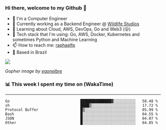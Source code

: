 ### Hi there, welcome to my Github 👋

- 📖 I'm a Computer Engineer
- 🔭 Currently working as a Backend Engineer @ [Wildlife Studios](https://wildlifestudios.com/)
- 🌱 Learning about Cloud, AWS, DevOps, Go and Web3 (😲)
- 🚀 Tech stack that I'm using: Go, AWS, Docker, Kubernetes and sometimes Python and Machine Learning
- 📫 How to reach me: [raphaelfp](https://linkedin.com/in/raphaelfp)
- 🏡 Based in Brazil

![](https://github.com/raphaelfp/gophers/blob/master/.thumb/animation/morning-coffee-3x.gif)

*Gopher image by [egonelbre](https://github.com/egonelbre/)*

### 📊 This week I spent my time on (WakaTime)

---

<!--START_SECTION:waka-->

```text
Go                                ██████████████▓░░░░░░░░░░   58.48 %
sh                                ████▒░░░░░░░░░░░░░░░░░░░░   17.72 %
Protocol Buffer                   █▒░░░░░░░░░░░░░░░░░░░░░░░   05.99 %
Bash                              █░░░░░░░░░░░░░░░░░░░░░░░░   04.55 %
JSON                              █░░░░░░░░░░░░░░░░░░░░░░░░   04.07 %
Other                             █░░░░░░░░░░░░░░░░░░░░░░░░   04.05 %
```

<!--END_SECTION:waka-->
